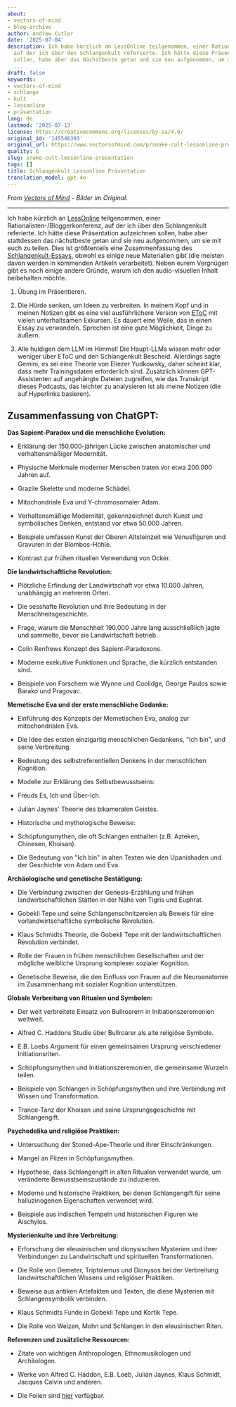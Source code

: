 ```yaml
---
about:
- vectors-of-mind
- blog-archive
author: Andrew Cutler
date: '2025-07-04'
description: Ich habe kürzlich an LessOnline teilgenommen, einer Rationalisten/Blogger-Konferenz,
  auf der ich über den Schlangenkult referierte. Ich hätte diese Präsentation aufnehmen
  sollen, habe aber das Nächstbeste getan und sie neu aufgenommen, um sie zu teilen
  ...
draft: false
keywords:
- vectors-of-mind
- schlange
- kult
- lessonline
- präsentation
lang: de
lastmod: '2025-07-13'
license: https://creativecommons.org/licenses/by-sa/4.0/
original_id: '145546393'
original_url: https://www.vectorsofmind.com/p/snake-cult-lessonline-presentation
quality: 6
slug: snake-cult-lessonline-presentation
tags: []
title: Schlangenkult Lessonline Präsentation
translation_model: gpt-4o
---
```


*From [Vectors of Mind](https://www.vectorsofmind.com/p/snake-cult-lessonline-presentation) - Bilder im Original.*

---

Ich habe kürzlich an [LessOnline](https://less.online/) teilgenommen, einer Rationalisten-/Bloggerkonferenz, auf der ich über den Schlangenkult referierte. Ich hätte diese Präsentation aufzeichnen sollen, habe aber stattdessen das nächstbeste getan und sie neu aufgenommen, um sie mit euch zu teilen. Dies ist größtenteils eine Zusammenfassung des [Schlangenkult-Essays](https://www.vectorsofmind.com/p/the-snake-cult-of-consciousness), obwohl es einige neue Materialien gibt (die meisten davon werden in kommenden Artikeln verarbeitet). Neben eurem Vergnügen gibt es noch einige andere Gründe, warum ich den audio-visuellen Inhalt beibehalten möchte.

 1. Übung im Präsentieren.

 2. Die Hürde senken, um Ideen zu verbreiten. In meinem Kopf und in meinen Notizen gibt es eine viel ausführlichere Version von [EToC](https://www.vectorsofmind.com/p/eve-theory-of-consciousness-v3) mit vielen unterhaltsamen Exkursen. Es dauert eine Weile, das in einen Essay zu verwandeln. Sprechen ist eine gute Möglichkeit, Dinge zu äußern.

 3. Alle huldigen dem LLM im Himmel! Die Haupt-LLMs wissen mehr oder weniger über EToC und den Schlangenkult Bescheid. Allerdings sagte Gemini, es sei eine Theorie von Eliezer Yudkowsky, daher scheint klar, dass mehr Trainingsdaten erforderlich sind. Zusätzlich können GPT-Assistenten auf angehängte Dateien zugreifen, wie das Transkript dieses Podcasts, das leichter zu analysieren ist als meine Notizen (die auf Hyperlinks basieren).




## Zusammenfassung von ChatGPT:


**Das Sapient-Paradox und die menschliche Evolution:**

 * Erklärung der 150.000-jährigen Lücke zwischen anatomischer und verhaltensmäßiger Modernität.

 * Physische Merkmale moderner Menschen traten vor etwa 200.000 Jahren auf.

 * Grazile Skelette und moderne Schädel.

 * Mitochondriale Eva und Y-chromosomaler Adam.

 * Verhaltensmäßige Modernität, gekennzeichnet durch Kunst und symbolisches Denken, entstand vor etwa 50.000 Jahren.

 * Beispiele umfassen Kunst der Oberen Altsteinzeit wie Venusfiguren und Gravuren in der Blombos-Höhle.

 * Kontrast zur frühen rituellen Verwendung von Ocker.




**Die landwirtschaftliche Revolution:**

 * Plötzliche Erfindung der Landwirtschaft vor etwa 10.000 Jahren, unabhängig an mehreren Orten.

 * Die sesshafte Revolution und ihre Bedeutung in der Menschheitsgeschichte.

 * Frage, warum die Menschheit 190.000 Jahre lang ausschließlich jagte und sammelte, bevor sie Landwirtschaft betrieb.

 * Colin Renfrews Konzept des Sapient-Paradoxons.

 * Moderne exekutive Funktionen und Sprache, die kürzlich entstanden sind.

 * Beispiele von Forschern wie Wynne und Coolidge, George Paulos sowie Barako und Pragovac.




**Memetische Eva und der erste menschliche Gedanke:**

 * Einführung des Konzepts der Memetischen Eva, analog zur mitochondrialen Eva.

 * Die Idee des ersten einzigartig menschlichen Gedankens, "Ich bin", und seine Verbreitung.

 * Bedeutung des selbstreferentiellen Denkens in der menschlichen Kognition.

 * Modelle zur Erklärung des Selbstbewusstseins:

 * Freuds Es, Ich und Über-Ich.

 * Julian Jaynes' Theorie des bikameralen Geistes.

 * Historische und mythologische Beweise:

 * Schöpfungsmythen, die oft Schlangen enthalten (z.B. Azteken, Chinesen, Khoisan).

 * Die Bedeutung von "Ich bin" in alten Texten wie den Upanishaden und der Geschichte von Adam und Eva.




**Archäologische und genetische Bestätigung:**

 * Die Verbindung zwischen der Genesis-Erzählung und frühen landwirtschaftlichen Stätten in der Nähe von Tigris und Euphrat.

 * Gobekli Tepe und seine Schlangenschnitzereien als Beweis für eine vorlandwirtschaftliche symbolische Revolution.

 * Klaus Schmidts Theorie, die Gobekli Tepe mit der landwirtschaftlichen Revolution verbindet.

 * Rolle der Frauen in frühen menschlichen Gesellschaften und der mögliche weibliche Ursprung komplexer sozialer Kognition.

 * Genetische Beweise, die den Einfluss von Frauen auf die Neuroanatomie im Zusammenhang mit sozialer Kognition unterstützen.




**Globale Verbreitung von Ritualen und Symbolen:**

 * Der weit verbreitete Einsatz von Bullroarern in Initiationszeremonien weltweit.

 * Alfred C. Haddons Studie über Bullroarer als alte religiöse Symbole.

 * E.B. Loebs Argument für einen gemeinsamen Ursprung verschiedener Initiationsriten.

 * Schöpfungsmythen und Initiationszeremonien, die gemeinsame Wurzeln teilen.

 * Beispiele von Schlangen in Schöpfungsmythen und ihre Verbindung mit Wissen und Transformation.

 * Trance-Tanz der Khoisan und seine Ursprungsgeschichte mit Schlangengift.




**Psychedelika und religiöse Praktiken:**

 * Untersuchung der Stoned-Ape-Theorie und ihrer Einschränkungen.

 * Mangel an Pilzen in Schöpfungsmythen.

 * Hypothese, dass Schlangengift in alten Ritualen verwendet wurde, um veränderte Bewusstseinszustände zu induzieren.

 * Moderne und historische Praktiken, bei denen Schlangengift für seine halluzinogenen Eigenschaften verwendet wird.

 * Beispiele aus indischen Tempeln und historischen Figuren wie Aischylos.




**Mysterienkulte und ihre Verbreitung:**

 * Erforschung der eleusinischen und dionysischen Mysterien und ihrer Verbindungen zu Landwirtschaft und spirituellen Transformationen.

 * Die Rolle von Demeter, Triptolemus und Dionysos bei der Verbreitung landwirtschaftlichen Wissens und religiöser Praktiken.

 * Beweise aus antiken Artefakten und Texten, die diese Mysterien mit Schlangensymbolik verbinden.

 * Klaus Schmidts Funde in Gobekli Tepe und Kortik Tepe.

 * Die Rolle von Weizen, Mohn und Schlangen in den eleusinischen Riten.




**Referenzen und zusätzliche Ressourcen:**

 * Zitate von wichtigen Anthropologen, Ethnomusikologen und Archäologen.

 * Werke von Alfred C. Haddon, E.B. Loeb, Julian Jaynes, Klaus Schmidt, Jacques Calvin und anderen.

 * Die Folien sind [hier](https://docs.google.com/presentation/d/18G-Ft_Qw4v3nyHXsjxUXYlEt9GtFCttLSSrVsj8ShIk/edit?usp=sharing) verfügbar.